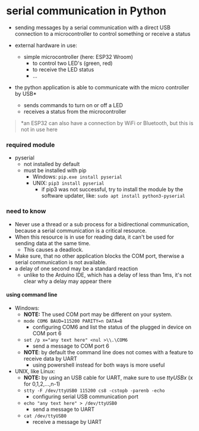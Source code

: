 #   serial communication in Python

-   sending messages by a serial communication with a direct USB connection to a microcontroller to control something or receive a status
-   external hardware in use:
    -   simple microcontroller (here: ESP32 Wroom)
        -   to control two LED's (green, red)
        -   to receive the LED status
        -   ...

-   the python application is able to communicate with the micro controller by USB*
    -   sends commands to turn on or off a LED
    -   receives a status from the microcontroller

>   *an ESP32 can also have a connection by WiFi or Bluetooth, but this is not in use here

### required module
-   pyserial
    -   not installed by default
    -   must be installed with pip
        -   Windows: ```pip.exe install pyserial```
        -   UNIX: ```pip3 install pyserial```
            -   if pip3 was not successful, try to install the module by the software updater, like: ```sudo apt install python3-pyserial```

### need to know
-   Never use a thread or a sub process for a bidirectional communication, because a serial communication is a critical resource.
-   When this resource is in use for reading data, it can't be used for sending data at the same time.
    -   This causes a deadlock.
-   Make sure, that no other application blocks the COM port, therwise a serial communication is not available.
-   a delay of one second may be a standard reaction
    -   unlike to the Arduino IDE, which has a delay of less than 1ms, it's not clear why a delay may appear there

####    using command line
-   Windows:
    -   **NOTE:** The used COM port may be different on your system.
    -   ```mode COM6 BAUD=115200 PARITY=n DATA=8```
        -   configuring COM6 and list the status of the plugged in device on COM port 6
    -   ```set /p x="any text here" <nul >\\.\COM6```
        -   send a message to COM port 6
    -   **NOTE**: by default the command line does not comes with a feature to receive data by UART
        -   using powershell instead for both ways is more useful
-   UNIX, like Linux:
    -   **NOTE:** by using an USB cable for UART, make sure to use *ttyUSBx* (x for 0,1,2,...,n-1)
    -   ```stty -F /dev/ttyUSB0 115200 cs8 -cstopb -parenb -echo```
        -   configuring serial USB communication port
    -   ```echo "any text here" > /dev/ttyUSB0```
        -   send a message to UART
    -   ```cat /dev/ttyUSB0```
        -   receive a message by UART